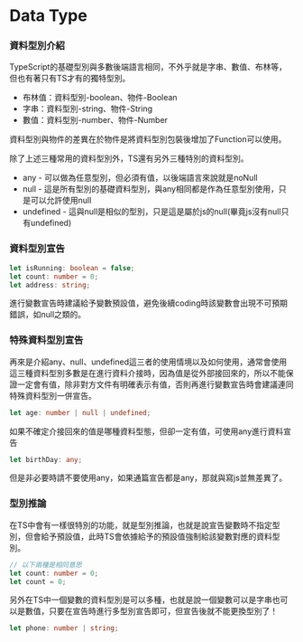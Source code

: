 # Data Type

### 資料型別介紹

TypeScript的基礎型別與多數後端語言相同，不外乎就是字串、數值、布林等，但也有著只有TS才有的獨特型別。

* 布林值：資料型別-boolean、物件-Boolean
* 字串：資料型別-string、物件-String
* 數值：資料型別-number、物件-Number

資料型別與物件的差異在於物件是將資料型別包裝後增加了Function可以使用。

除了上述三種常用的資料型別外，TS還有另外三種特別的資料型別。

* any - 可以做為任意型別，但必須有值，以後端語言來說就是noNull
* null - 這是所有型別的基礎資料型別，與any相同都是作為任意型別使用，只是可以允許使用null
* undefined - 這與null是相似的型別，只是這是屬於js的null(畢竟js沒有null只有undefined)

### 資料型別宣告

```typescript
let isRunning: boolean = false;
let count: number = 0;
let address: string;
```

進行變數宣告時建議給予變數預設值，避免後續coding時該變數會出現不可預期錯誤，如null之類的。

### 特殊資料型別宣告

再來是介紹any、null、undefined這三者的使用情境以及如何使用，通常會使用這三種資料型別多數是在進行資料介接時，因為值是從外部接回來的，所以不能保證一定會有值，除非對方文件有明確表示有值，否則再進行變數宣告時會建議連同特殊資料型別一併宣告。

```typescript
let age: number | null | undefined;
```

如果不確定介接回來的值是哪種資料型態，但卻一定有值，可使用any進行資料宣告

```typescript
let birthDay: any;
```

但是非必要時請不要使用any，如果通篇宣告都是any，那就與寫js並無差異了。

### 型別推論

在TS中會有一樣很特別的功能，就是型別推論，也就是說宣告變數時不指定型別，但會給予預設值，此時TS會依據給予的預設值強制給該變數對應的資料型別。

```typescript
// 以下兩種是相同意思
let count: number = 0;
let count = 0;
```

另外在TS中一個變數的資料型別是可以多種，也就是說一個變數可以是字串也可以是數值，只要在宣告時進行多型別宣告即可，但宣告後就不能更換型別了！

```typescript
let phone: number | string;
```

